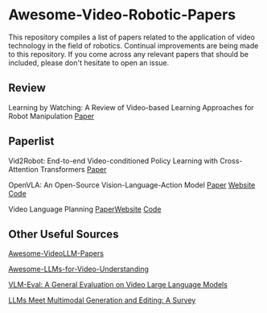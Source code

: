 # Awesome-Video-Robotic-Papers

This repository compiles a list of papers related to the application of video technology in the field of robotics.  Continual improvements are being made to this repository. If you come across any relevant papers that should be included, please don't hesitate to open an issue.

## Review
Learning by Watching: A Review of Video-based Learning Approaches for Robot Manipulation [Paper](https://arxiv.org/abs/2402.07127)

## Paperlist

Vid2Robot: End-to-end Video-conditioned Policy Learning with Cross-Attention Transformers [Paper](https://arxiv.org/abs/2403.12943)

OpenVLA: An Open-Source Vision-Language-Action Model [Paper](https://arxiv.org/abs/2406.09246) [Website](https://openvla.github.io/) [Code](https://github.com/openvla/openvla)

Video Language Planning [Paper](https://arxiv.org/abs/2310.10625)[Website](https://video-language-planning.github.io/) [Code](https://github.com/video-language-planning/vlp_code)
## Other Useful Sources

[Awesome-VideoLLM-Papers](https://github.com/yyyujintang/Awesome-VideoLLM-Papers)

[Awesome-LLMs-for-Video-Understanding](https://github.com/yunlong10/Awesome-LLMs-for-Video-Understanding)

[VLM-Eval: A General Evaluation on Video Large Language Models](https://github.com/zyayoung/Awesome-Video-LLMs)

[LLMs Meet Multimodal Generation and Editing: A Survey](https://github.com/YingqingHe/Awesome-LLMs-meet-Multimodal-Generation)
